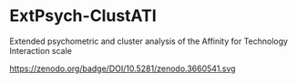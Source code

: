 # ExtPsych-ClustATI
Extended psychometric and cluster analysis of the Affinity for Technology Interaction scale

https://zenodo.org/badge/DOI/10.5281/zenodo.3660541.svg 
